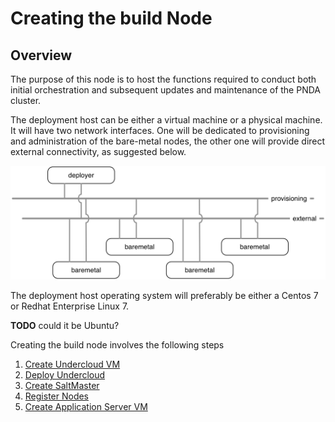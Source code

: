 # Creating the build Node 

## Overview

The purpose of this node is to host the functions required to conduct both initial orchestration and subsequent updates and maintenance of the PNDA cluster.

The deployment host can be either a virtual machine or a physical machine. It will have two network interfaces. One will be dedicated to provisioning and administration of the bare-metal nodes, the other one will provide direct external connectivity, as suggested below.

![](bm-deployment.png)

The deployment host operating system will preferably be either a Centos 7 or Redhat Enterprise Linux 7.

**TODO** could it be Ubuntu?

Creating the build node involves the following steps

1. [Create Undercloud VM](create-undercloud.md)
2. [Deploy Undercloud](deploy-undercloud.md)
3. [Create SaltMaster](create-saltmaster.md)
4. [Register Nodes](registering-nodes.md)
5. [Create Application Server VM](app-server.md)
